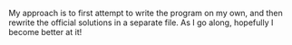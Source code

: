 My approach is to first attempt to write the program on my own, and then rewrite the official solutions in a separate file. As I go along, hopefully I become better at it!
